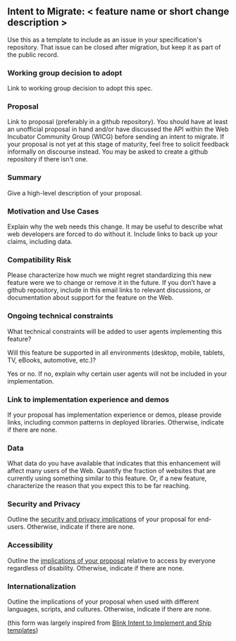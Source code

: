 ## Intent to Migrate: < feature name or short change description >

Use this as a template to include as an issue in your specification's repository. That issue can be closed after migration, but keep it as part of the public record.

### Working group decision to adopt

Link to working group decision to adopt this spec.

### Proposal

Link to proposal (preferably in a github repository). You should have at least an unofficial proposal in hand and/or have discussed the API within the Web Incubator Community Group (WICG) before sending an intent to migrate. If your proposal is not yet at this stage of maturity, feel free to solicit feedback informally on discourse instead. You may be asked to create a github repository if there isn't one.

### Summary

Give a high-level description of your proposal.

### Motivation and Use Cases

Explain why the web needs this change. It may be useful to describe what web developers are forced to do without it. Include links to back up your claims, including data.

### Compatibility Risk

Please characterize how much we might regret standardizing this new feature were we to change or remove it in the future. If you don’t have a github repository, include in this email links to relevant discussions, or documentation about support for the feature on the Web.

### Ongoing technical constraints

What technical constraints will be added to user agents implementing this feature?

Will this feature be supported in all environments (desktop, mobile, tablets, TV, eBooks, automotive, etc.)?

Yes or no. If no, explain why certain user agents will not be included in your implementation.

### Link to implementation experience and demos

If your proposal has implementation experience or demos, please provide links, including common patterns in deployed libraries. Otherwise, indicate if there are none.

### Data

What data do you have available that indicates that this enhancement will affect many users of the Web. Quantify the fraction of websites that are currently using something similar to this feature. Or, if a new feature, characterize the reason that you expect this to be far reaching.

### Security and Privacy

Outline the [security and privacy implications](https://w3ctag.github.io/security-questionnaire/) of your proposal for end-users. Otherwise, indicate if there are none.

### Accessibility

Outline the [implications of your proposal](https://github.com/stevefaulkner/accessibility-spec-questionnaire/blob/master/accessibility-spec-questionnaire.md) relative to access by everyone regardless of disability. Otherwise, indicate if there are none.

### Internationalization

Outline the implications of your proposal when used with different languages, scripts, and cultures. Otherwise, indicate if there are none.

(this form was largely inspired from [Blink Intent to Implement and Ship templates](https://docs.google.com/a/chromium.org/document/d/1vlTlsQKThwaX0-lj_iZbVTzyqY7LioqERU8DK3u3XjI/edit#bookmark=id.uptkx07pm53s))